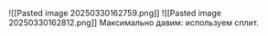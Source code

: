 ![[Pasted image 20250330162759.png]]
![[Pasted image 20250330162812.png]]
Максимально давим: используем сплит. 

